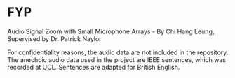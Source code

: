# FYP
Audio Signal Zoom with Small Microphone Arrays - By Chi Hang Leung, Supervised by Dr. Patrick Naylor

For confidentiality reasons, the audio data are not included in the repository. The anechoic audio data used in the project are IEEE sentences, which was recorded at UCL. Sentences are adapted for British English.
